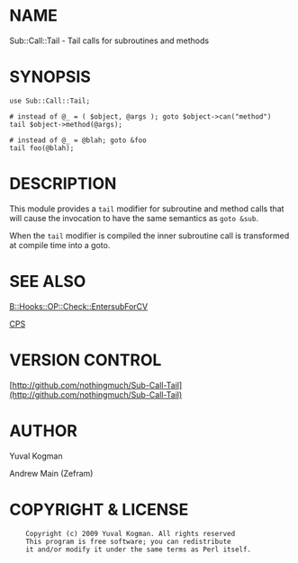 # NAME

Sub::Call::Tail - Tail calls for subroutines and methods

# SYNOPSIS

    use Sub::Call::Tail;

    # instead of @_ = ( $object, @args ); goto $object->can("method")
    tail $object->method(@args);

    # instead of @_ = @blah; goto &foo
    tail foo(@blah);

# DESCRIPTION

This module provides a `tail` modifier for subroutine and method calls that
will cause the invocation to have the same semantics as `goto &sub`.

When the `tail` modifier is compiled the inner subroutine call is transformed
at compile time into a goto.

# SEE ALSO

[B::Hooks::OP::Check::EntersubForCV](https://metacpan.org/pod/B::Hooks::OP::Check::EntersubForCV)

[CPS](https://metacpan.org/pod/CPS)

# VERSION CONTROL

[http://github.com/nothingmuch/Sub-Call-Tail](http://github.com/nothingmuch/Sub-Call-Tail)

# AUTHOR

Yuval Kogman

Andrew Main (Zefram)

# COPYRIGHT & LICENSE

        Copyright (c) 2009 Yuval Kogman. All rights reserved
        This program is free software; you can redistribute
        it and/or modify it under the same terms as Perl itself.
